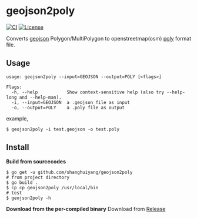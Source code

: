 # geojson2poly
[![CI](https://github.com/shanghuiyang/geojson2poly/actions/workflows/ci.yml/badge.svg)](https://github.com/shanghuiyang/geojson2poly/actions/workflows/ci.yml)
[![License](https://img.shields.io/badge/License-MIT-blue.svg)](https://github.com/shanghuiyang/geojson2poly/blob/master/LICENSE)

Converts [geojson](http://geojson.org/) Polygon/MultiPolygon to openstreetmap(osm) [poly](https://wiki.openstreetmap.org/wiki/Osmosis/Polygon_Filter_File_Format) format file.

## Usage
```
usage: geojson2poly --input=GEOJSON --output=POLY [<flags>]

Flags:
  -h, --help           Show context-sensitive help (also try --help-long and --help-man).
  -i, --input=GEOJSON  a .geojson file as input
  -o, --output=POLY    a .poly file as output
```

example,
```shell
$ geojson2poly -i test.geojson -o test.poly
```

## Install
**Build from sourcecodes**
```shell
$ go get -u github.com/shanghuiyang/geojson2poly
# from project directory
$ go build .
$ cp cp geojson2poly /usr/local/bin
# test
$ geojson2poly -h
```
**Download from the per-compiled binary**
Download from [Release](https://github.com/shanghuiyang/geojson2poly/releases)
